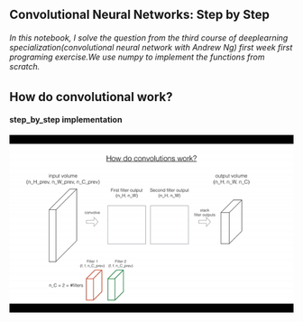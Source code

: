 ## Convolutional Neural Networks: Step by Step

###### In this notebook, I solve the question from the third course of deeplearning specialization(convolutional neural network  with Andrew Ng) first week first programing exercise.We use numpy to implement the functions from scratch. 

## How do convolutional work? 
#### step_by_step implementation
![img](Images/conv_kiank.gif)
